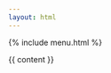 ```yaml
---
layout: html
---
```


{% include menu.html %}

<main
  id="main-container"
  class="section has-background-light {{ page.font_size }}">
  {{ content }}
</main>
